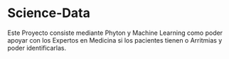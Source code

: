 # Science-Data 
Este Proyecto consiste mediante Phyton y Machine Learning como poder apoyar con los Expertos en Medicina si los pacientes tienen o Arritmias y poder identificarlas.


